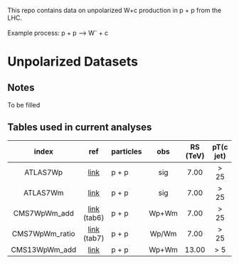 This repo contains data on unpolarized W+c production in p + p from the LHC.

Example process:  p + p --> W<sup>-</sup> + c

# Unpolarized Datasets

## Notes

To be filled

## Tables used in current analyses

| index   | ref                    | particles | obs      | RS (TeV)  | pT(c jet) | pT(D/D*) | pT(lepton) | pT(nu) |  experiment
| :--:    | :--:                   | :--       | :--:     | :--:      | :--:      | :--:      | :--:      | :--:      |  :--:      
| ATLAS7Wp| [link][refATLAS7]      | p + p     | sig      | 7.00      | > 25      | > 8       | > 20      | > 25      |  ATLAS       
| ATLAS7Wm| [link][refATLAS7]      | p + p     | sig      | 7.00      | > 25      | > 8       | > 20      | > 25      |  ATLAS    
| CMS7WpWm_add  | [link][refCMS7] (tab6)      | p + p     | Wp+Wm      | 7.00      | > 25      | N/A       | > 25      |  N/A      |  CMS     
| CMS7WpWm_ratio  | [link][refCMS7] (tab7)       | p + p     | Wp/Wm      | 7.00      | > 25      | N/A       | > 25      |  N/A      |  CMS       
| CMS13WpWm_add | [link][refCMS13]       | p + p     | Wp+Wm      | 13.00     | > 5       | N/A       | > 26      |  N/A      |  CMS

[refATLAS7]:     https://inspirehep.net/literature/1282447
[refCMS7]:       https://inspirehep.net/literature/1256938
[refCMS13]:      https://inspirehep.net/literature/1705068











